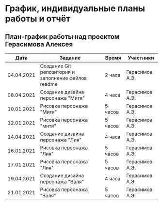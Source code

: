 # График, индивидуальные планы работы и отчёт

## План-график работы над проектом Герасимова Алексея

| Дата           | Задание                                              | Время     |  Участники       |  
|----------------|------------------------------------------------------|-----------|------------------|
| 04.04.2021     | Создание Git репозитория и заполнение файлов readme  | 2 часа    | Герасимов А.Э. |
| 08.04.2021     | Создание дизайна персонажа "Митя"                    | 4 часа    | Герасимов А.Э. |
| 10.01.2021     | Рисовка персонажа "Митя"                             | 5 часов   | Герасимов А.Э. |
| 12.01.2021     | Рисовка персонажа "митя"                             | 5 часов   | Герасимов А.Э. |
| 14.04.2021     | Создание дизайна персонажа "Лия"                     | 4 часа    | Герасимов А.Э. |
| 16.01.2021     | Рисовка персонажа "Лия"                              | 5 часов   | Герасимов А.Э. |
| 17.01.2021     | Рисовка персонажа "Лия"                              | 5 часов   | Герасимов А.Э. |
| 19.04.2021     | Создание дизайна персонажа "Валя"                    | 4 часа    | Герасимов А.Э. |
| 21.01.2021     | Рисовка персонажа "Валя"                             | 5 часов   | Герасимов А.Э. |


